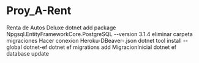 # Proy_A-Rent
Renta de Autos Deluxe
dotnet add package Npgsql.EntityFrameworkCore.PostgreSQL --version 3.1.4
eliminar carpeta migraciones
Hacer conexion Heroku-DBeaver-.json
dotnet tool install --global dotnet-ef
dotnet ef migrations add MigracionInicial
dotnet ef database update
